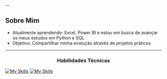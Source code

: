 
--

##  Sobre Mim
-  Atualmente aprendendo: Excel, Power BI e estou em busca de avançar os meus estudos em Python e SQL
-  Objetivo: Compartilhar minha evolução através de projetos práticos

---
  <!-- Ou para títulos -->
<h3 align="center">Habilidades Técnicas</h3>

<p align="center">
  <a href="https://skillicons.dev">
    
[![My Skills](https://skillicons.dev/icons?i=aws,azure,figma&theme=light,html,css,git,github&perline=3)](https://skillicons.dev)
[![My Skills](https://skillicons.dev/icons?i=,kali,matlab,mysql,py,sklearn,tensorflow,vscode,linux&perline=3)](https://skillicons.dev)
  </a>
</p>






